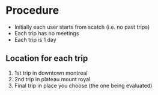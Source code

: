 # Procedure

- Initially each user starts from scatch (i.e. no past trips)
- Each trip has no meetings
- Each trip is 1 day

## Location for each trip

1. 1st trip in downtown montreal
2. 2nd trip in plateau mount royal
3. Final trip in place you choose (the one being evaluated)
